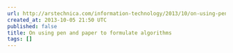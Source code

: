 ```yaml
---
url: http://arstechnica.com/information-technology/2013/10/on-using-pen-and-paper-to-formulate-algorithms/
created_at: 2013-10-05 21:50 UTC
published: false
title: On using pen and paper to formulate algorithms
tags: []
---
```




